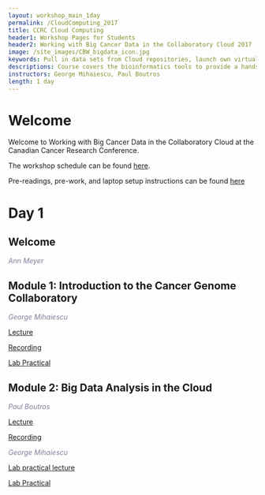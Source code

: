 ```yaml
---
layout: workshop_main_1day
permalink: /CloudComputing_2017
title: CCRC Cloud Computing
header1: Workshop Pages for Students
header2: Working with Big Cancer Data in the Collaboratory Cloud 2017
image: /site_images/CBW_bigdata_icon.jpg
keywords: Pull in data sets from Cloud repositories, launch own virtual machine, run a data analysis pipeline in the Cloud
descriptions: Course covers the bioinformatics tools to provide a hands-on introduction to launching and configuring a virtual machine, accessing Cloud-based data sets.  
instructors: George Mihaiescu, Paul Boutros
length: 1 day
---
```


# Welcome <a id="welcome"></a>

Welcome to Working with Big Cancer Data in the Collaboratory Cloud at the Canadian Cancer Research Conference.  

The workshop schedule can be found [here](https://bioinformaticsdotca.github.io/CloudComputing_2017_schedule).

Pre-readings, pre-work, and laptop setup instructions can be found [here](https://bioinformaticsdotca.github.io/CloudComputing_2017_prework)

# Day 1 <a id="day1"></a>

## Welcome

*<font color="#827e9c">Ann Meyer</font>*  

## Module 1: Introduction to the Cancer Genome Collaboratory  

*<font color="#827e9c">George Mihaiescu</font>*   

[Lecture](https://drive.google.com/a/bioinformatics.ca/file/d/11D2NjTVaShzJde8--BsBUxitQkxZ0kMR/view?usp=sharing)  

[Recording](https://youtu.be/4H0cVtoCABg)  

[Lab Practical](https://bioinformaticsdotca.github.io/cloudcomputing_2017_module1_lab)

## Module 2: Big Data Analysis in the Cloud  

*<font color="#827e9c">Paul Boutros</font>*   

[Lecture](https://drive.google.com/a/bioinformatics.ca/file/d/1DlZdQs7jcnkvyebqrLe5ad5uJO-9V0o7/view?usp=sharing)   

[Recording](https://youtu.be/33GiJXTnWrs)  

*<font color="#827e9c">George Mihaiescu</font>*   

[Lab practical lecture](https://www.dropbox.com/s/mw68xgrpx0hs0bh/CCRC_lab_II_exercise.pptx?dl=0)  

[Lab Practical](https://bioinformaticsdotca.github.io/cloudcomputing_2017_module2_lab)  
